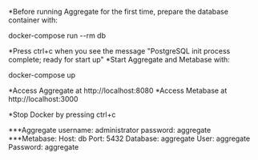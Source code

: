 *Before running Aggregate for the first time, prepare the database container with:

docker-compose run --rm db

*Press ctrl+c when you see the message "PostgreSQL init process complete; ready for start up"
*Start Aggregate and Metabase with:

docker-compose up

*Access Aggregate at http://localhost:8080
*Access Metabase at http://localhost:3000

*Stop Docker by pressing ctrl+c

***Aggregate username: administrator password: aggregate
***Metabase: Host: db Port: 5432 Database: aggregate User: aggregate Password: aggregate